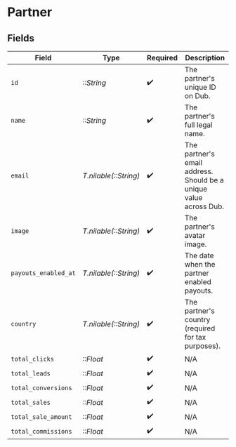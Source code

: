 # Partner


## Fields

| Field                                                             | Type                                                              | Required                                                          | Description                                                       |
| ----------------------------------------------------------------- | ----------------------------------------------------------------- | ----------------------------------------------------------------- | ----------------------------------------------------------------- |
| `id`                                                              | *::String*                                                        | :heavy_check_mark:                                                | The partner's unique ID on Dub.                                   |
| `name`                                                            | *::String*                                                        | :heavy_check_mark:                                                | The partner's full legal name.                                    |
| `email`                                                           | *T.nilable(::String)*                                             | :heavy_check_mark:                                                | The partner's email address. Should be a unique value across Dub. |
| `image`                                                           | *T.nilable(::String)*                                             | :heavy_check_mark:                                                | The partner's avatar image.                                       |
| `payouts_enabled_at`                                              | *T.nilable(::String)*                                             | :heavy_check_mark:                                                | The date when the partner enabled payouts.                        |
| `country`                                                         | *T.nilable(::String)*                                             | :heavy_check_mark:                                                | The partner's country (required for tax purposes).                |
| `total_clicks`                                                    | *::Float*                                                         | :heavy_check_mark:                                                | N/A                                                               |
| `total_leads`                                                     | *::Float*                                                         | :heavy_check_mark:                                                | N/A                                                               |
| `total_conversions`                                               | *::Float*                                                         | :heavy_check_mark:                                                | N/A                                                               |
| `total_sales`                                                     | *::Float*                                                         | :heavy_check_mark:                                                | N/A                                                               |
| `total_sale_amount`                                               | *::Float*                                                         | :heavy_check_mark:                                                | N/A                                                               |
| `total_commissions`                                               | *::Float*                                                         | :heavy_check_mark:                                                | N/A                                                               |